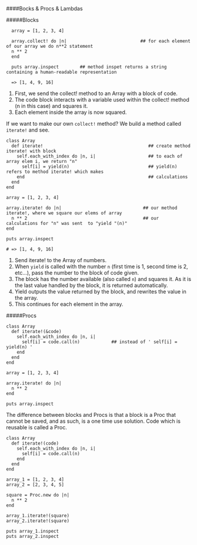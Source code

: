 ####Bocks & Procs & Lambdas

#####Blocks

```
  array = [1, 2, 3, 4]  

  array.collect! do |n|                            ## for each element of our array we do n**2 statement
  n ** 2
  end

  puts array.inspect        ## method inspet returns a string containing a human-readable representation       

  => [1, 4, 9, 16]
  ```
1. First, we send the collect! method to an Array with a block of code.
2. The code block interacts with a variable used within the collect! method (n in this case) and squares it.
3. Each element inside the array is now squared.

If we want to make our own `collect!` method? We build a method called `iterate!` and see.
```
class Array                          
  def iterate!                                        ## create method iterate! with block 
    self.each_with_index do |n, i|                    ## to each of array elem i, we return "n"    
      self[i] = yield(n)                              ## yield(n) refers to method iterate! which makes 
    end                                               ## calculations
  end
end

array = [1, 2, 3, 4]

array.iterate! do |n|                               ## our method iterate!, where we square our elems of array 
  n ** 2                                            ## our calculations for "n" was sent  to "yield "(n)"
end

puts array.inspect

# => [1, 4, 9, 16]
```

1.  Send iterate! to the Array of numbers.
2.  When `yield` is called with the number `n` (first time is 1, second time is 2, etc…), pass the number to the block of code given.
3.  The block has the number available (also called `n`) and squares it. As it is the last value handled by the block, it is returned automatically.
4.  Yield outputs the value returned by the block, and rewrites the value in the array.
5.  This continues for each element in the array.

#####Procs 
```
class Array
  def iterate!(&code)      
    self.each_with_index do |n, i|
      self[i] = code.call(n)            ## instead of ' self[i] = yield(n) '
    end
  end
end

array = [1, 2, 3, 4]

array.iterate! do |n|
  n ** 2
end

puts array.inspect
```
The difference between blocks and Procs is that a block is a Proc that cannot be saved, and as such, is a one time use solution. Code which is reusable is called a Proc.
```
class Array
  def iterate!(code)
    self.each_with_index do |n, i|
      self[i] = code.call(n)
    end
  end
end

array_1 = [1, 2, 3, 4]
array_2 = [2, 3, 4, 5]

square = Proc.new do |n|
  n ** 2
end

array_1.iterate!(square)
array_2.iterate!(square)

puts array_1.inspect
puts array_2.inspect
```



